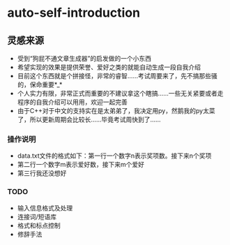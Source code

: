 # auto-self-introduction

## 灵感来源
+ 受到“狗屁不通文章生成器”的启发做的一个小东西
+ 希望实现的效果是提供荣誉、爱好之类的就能自动生成一段自我介绍
+ 目前这个东西就是个拼接怪，非常的睿智……考试周要来了，先不搞那些骚的，保命重要\*\_\*
+ 个人实力有限，非常正式而重要的不建议拿这个瞎搞……一些无关紧要或者走程序的自我介绍可以用用，欢迎一起完善
+ 由于C++对于中文的支持实在是太弟弟了，我决定用py，然鹅我的py太菜了，所以更新周期会比较长……毕竟考试周快到了……

### 操作说明
+ data.txt文件的格式如下：第一行一个数字n表示奖项数。接下来n个奖项
+ 第二行一个数字m表示爱好数，接下来m个爱好
+ 第三行我还没想好

### TODO
+ 输入信息格式及处理
+ 连接词/短语库
+ 格式和标点控制
+ 修辞手法
